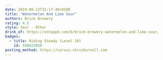 ```yaml
---
date: 2019-08-12T15:17:40+0100
title: "Watermelon And Lime Sour"
authors: Brick Brewery
rating: 4.5
style: Sour - Other
drink_of: https://untappd.com/b/brick-brewery-watermelon-and-lime-sour/2388359
badges:
  - title: Riding Steady (Level 18)
    id: 550423010
posting_method: https://corvus.chrisburnell.com
---
```

